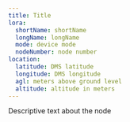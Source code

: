 ```yaml
---
title: Title
lora:
  shortName: shortName
  longName: longName
  mode: device mode
  nodeNumber: node number
location:
  latitude: DMS latitude
  longitude: DMS longitude
  agl: meters above ground level
  altitude: altitude in meters
---
```


Descriptive text about the node
